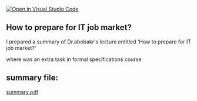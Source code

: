 [![Open in Visual Studio Code](https://classroom.github.com/assets/open-in-vscode-c66648af7eb3fe8bc4f294546bfd86ef473780cde1dea487d3c4ff354943c9ae.svg)](https://classroom.github.com/online_ide?assignment_repo_id=9328525&assignment_repo_type=AssignmentRepo)

## How to prepare for IT job market? 

I prepared a summary of Dr.abobakr's lecture entitled 'How to prepare for IT job market?'

where was an extra task in formal specifications course

## summary file:
[summary.pdf](https://github.com/psau-edu-sa/se3131-article-reuof4/files/10005051/summary.pdf)

